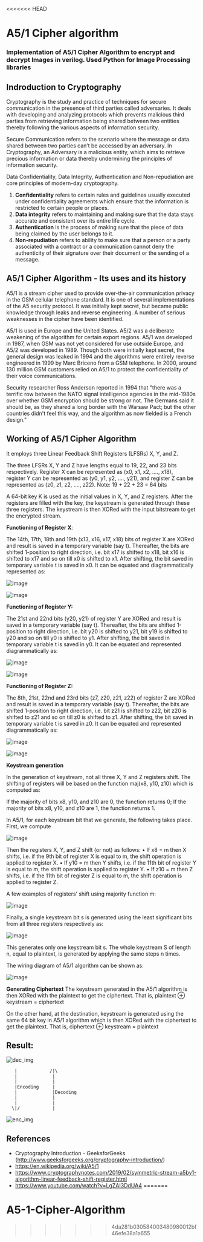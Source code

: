 <<<<<<< HEAD
# A5/1 Cipher algorithm
### Implementation of A5/1 Cipher Algorithm to encrypt and decrypt Images in verilog. Used Python for Image Processing libraries 

## Indroduction to Cryptography

Cryptography is the study and practice of techniques for secure communication in the presence of third parties called adversaries. It deals with developing and analyzing protocols which prevents malicious third parties from retrieving information being shared between two entities thereby following the various aspects of information security.

Secure Communication refers to the scenario where the message or data shared between two parties can’t be accessed by an adversary. In Cryptography, an Adversary is a malicious entity, which aims to retrieve precious information or data thereby undermining the principles of information security.

Data Confidentiality, Data Integrity, Authentication and Non-repudiation are core principles of modern-day cryptography.

1. **Confidentiality** refers to certain rules and guidelines usually executed under confidentiality agreements which ensure that the information is restricted to certain people or places.
2. **Data integrity** refers to maintaining and making sure that the data stays accurate and consistent over its entire life cycle.
3. **Authentication** is the process of making sure that the piece of data being claimed by the user belongs to it.
4. **Non-repudiation** refers to ability to make sure that a person or a party associated with a contract or a communication cannot deny the authenticity of their signature over their document or the sending of a message.

## A5/1 Cipher Algorithm - Its uses and its history

A5/1 is a stream cipher used to provide over-the-air communication privacy in the GSM cellular telephone standard. It is one of several implementations of the A5 security protocol. It was initially kept secret, but became public knowledge through leaks and reverse engineering. A number of serious weaknesses in the cipher have been identified.

A5/1 is used in Europe and the United States. A5/2 was a deliberate weakening of the algorithm for certain export regions. A5/1 was developed in 1987, when GSM was not yet considered for use outside Europe, and A5/2 was developed in 1989. Though both were initially kept secret, the general design was leaked in 1994 and the algorithms were entirely reverse engineered in 1999 by Marc Briceno from a GSM telephone. In 2000, around 130 million GSM customers relied on A5/1 to protect the confidentiality of their voice communications.

Security researcher Ross Anderson reported in 1994 that "there was a terrific row between the NATO signal intelligence agencies in the mid-1980s over whether GSM encryption should be strong or not. The Germans said it should be, as they shared a long border with the Warsaw Pact; but the other countries didn't feel this way, and the algorithm as now fielded is a French design."

## Working of A5/1 Cipher Algorithm

It employs three Linear Feedback Shift Registers (LFSRs) X, Y, and Z.

The three LFSRs X, Y and Z have lengths equal to 19, 22, and 23 bits respectively. 
Register X can be represented as (x0, x1, x2, …., x18),  
register Y can be represented as (y0, y1, y2, …., y21), and 
register Z can be represented as (z0, z1, z2, …., z22).
Note: 19 + 22 + 23 = 64 bits

A 64-bit key K is used as the initial values in X, Y, and Z registers. After the registers are filled with the key, the keystream is generated through these three registers. The keystream is then XORed with the input bitstream to get the encrypted stream. 

**Functioning of Register X**:

The 14th, 17th, 18th and 19th (x13, x16, x17, x18) bits of register X are XORed and result is saved in a temporary variable (say t). Thereafter, the bits are shifted 1-position to right direction, i.e.  bit x17 is shifted to x18, bit x16 is shifted to x17 and so on till x0 is shifted to x1. After shifting, the bit saved in temporary variable t is saved in x0. It can be equated and diagrammatically represented as:

![image](https://user-images.githubusercontent.com/64649440/174137760-67e8f0fd-b0ef-45d2-9814-98ca76078f67.png)

![image](https://user-images.githubusercontent.com/64649440/174137807-e7a26181-21a9-4f4c-bf95-661a46cfabb1.png)

**Functioning of Register Y:**

The 21st and 22nd bits (y20, y21) of register Y are XORed and result is saved in a temporary variable (say t). Thereafter, the bits are shifted 1-position to right direction, i.e.  bit y20 is shifted to y21, bit y19 is shifted to y20 and so on till y0 is shifted to y1. After shifting, the bit saved in temporary variable t is saved in y0. It can be equated and represented diagrammatically as:


![image](https://user-images.githubusercontent.com/64649440/174139557-9cc3d899-daf7-47e4-910f-2fc60f013ec0.png)

![image](https://user-images.githubusercontent.com/64649440/174138012-8d1045c1-ec17-4269-97af-47b1403e984c.png)

**Functioning of Register Z:**

The 8th, 21st, 22nd and 23rd bits (z7, z20, z21, z22) of register Z are XORed and result is saved in a temporary variable (say t). Thereafter, the bits are shifted 1-position to right direction, i.e.  bit z21 is shifted to z22, bit z20 is shifted to z21 and so on till z0 is shifted to z1. After shifting, the bit saved in temporary variable t is saved in z0. It can be equated and represented diagrammatically as:


![image](https://user-images.githubusercontent.com/64649440/174139689-2c7cfc43-ce44-4eb5-9df4-6ae40221df38.png)

![image](https://user-images.githubusercontent.com/64649440/174138159-b826ae66-8e8b-4080-8f1f-1e2fa9c87aeb.png)


**Keystream generation**

In the generation of keystream, not all three X, Y and Z registers shift. The shifting of registers will be based on the function maj(x8, y10, z10) which is computed as: 

If the majority of bits x8, y10, and z10 are 0, the function returns 0; If the majority of bits x8, y10, and z10 are 1, the function returns 1.

In A5/1, for each keystream bit that we generate, the following takes place. First, we compute

![image](https://user-images.githubusercontent.com/64649440/174139971-1eb1a9ff-c420-4caa-83c0-2a4785a8a40b.png)

Then the registers X, Y, and Z shift (or not) as follows:
• If x8 = m then X shifts, i.e. if the 9th bit of register X is equal to m, the shift operation is applied to register X.
• If y10 = m then Y shifts, i.e. if the 11th bit of register Y is equal to m, the shift operation is applied to register Y.
• If z10 = m then Z shifts, i.e. if the 11th bit of register Z is equal to m, the shift operation is applied to register Z.

A few examples of registers’ shift using majority function m:

![image](https://user-images.githubusercontent.com/64649440/174139289-aa669592-013b-42ba-854c-d14450883715.png)

Finally, a single keystream bit s is generated using the least significant bits from all three registers respectively as:

![image](https://user-images.githubusercontent.com/64649440/174140071-a5f893eb-3e6d-4ccd-a1c8-d25673aaf511.png)

This generates only one keystream bit s. The whole keystream S of length n, equal to plaintext, is generated by applying the same steps n times.

The wiring diagram of A5/1 algorithm can be shown as:

![image](https://user-images.githubusercontent.com/64649440/174140161-0d57ed54-1efb-4efd-9d7c-a20dfdbdfb68.png)

**Generating Ciphertext**
The keystream generated in the A5/1 algorithm is then XORed with the plaintext to get the ciphertext. That is, 
plaintext ⊕ keystream = ciphertext

On the other hand, at the destination, keystream is generated using the same 64 bit key in A5/1 algorithm which is then XORed with the ciphertext to get the plaintext. That is,
ciphertext ⊕ keystream = plaintext

## Result:

![dec_img](https://user-images.githubusercontent.com/64649440/176882656-0a8429b4-d481-4d73-80c5-fd590af2a79a.jpg)

       |            /|\
       |             |
       |             |
       |Encoding     |
       |             |Decoding
       |             |
       |             |
      \|/            |
           
![enc_img](https://user-images.githubusercontent.com/64649440/176882940-5750e33c-98ca-420b-bed6-9c488ab4b769.jpg)




## References 
- Cryptography Introduction - GeeksforGeeks (http://www.geeksforgeeks.org/cryptography-introduction/)
- https://en.wikipedia.org/wiki/A5/1
- https://www.cryptographynotes.com/2019/02/symmetric-stream-a5by1-algorithm-linear-feedback-shift-register.html
- https://www.youtube.com/watch?v=LgZAI3DdUA4
=======
# A5-1-Cipher-Algorithm
>>>>>>> 4da281b030584003480980012bf46efe38a1a655
